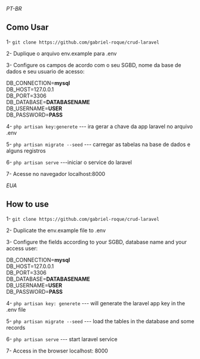 
_PT-BR_

## Como Usar

1- `git clone https://github.com/gabriel-roque/crud-laravel`

2- Duplique o arquivo env.example para  .env

3- Configure os campos de acordo com o seu SGBD, nome da base de dados e seu usuario de acesso:

DB_CONNECTION=**mysql**<br>
DB_HOST=127.0.0.1<br>
DB_PORT=3306<br>
DB_DATABASE=**DATABASENAME**<br>
DB_USERNAME=**USER**<br>
DB_PASSWORD=**PASS**<br>

4- `php artisan key:generete` --- ira gerar a chave da app laravel no arquivo .env

5- `php artisan migrate --seed` --- carregar as tabelas na base de dados e alguns registros

6- `php artisan serve` ---iniciar o service do laravel

7- Acesse no navegador localhost:8000



*EUA*

## How to use

1- `git clone https://github.com/gabriel-roque/crud-laravel`

2- Duplicate the env.example file to .env

3- Configure the fields according to your SGBD, database name and your access user:

DB_CONNECTION=**mysql**<br>
DB_HOST=127.0.0.1<br>
DB_PORT=3306<br>
DB_DATABASE=**DATABASENAME**<br>
DB_USERNAME=**USER**<br>
DB_PASSWORD=**PASS**<br>

4- `php artisan key: generete` --- will generate the laravel app key in the .env file

5- `php artisan migrate --seed` --- load the tables in the database and some records

6- `php artisan serve` --- start laravel service

7- Access in the browser localhost: 8000
